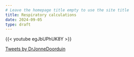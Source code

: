 ```yaml
---
# Leave the homepage title empty to use the site title
title: Respiratory calculations
date: 2024-09-05
type: draft
---
```


{{< youtube egJbUPhUK8Y >}}

<a class="twitter-timeline" href="https://twitter.com/DrJonneDoorduin?ref_src=twsrc%5Etfw">Tweets by DrJonneDoorduin</a> <script async src="https://platform.twitter.com/widgets.js" charset="utf-8"></script>
